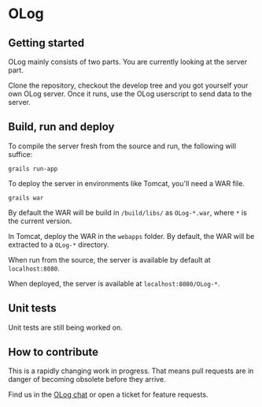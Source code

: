 OLog
====

Getting started
---------------

OLog mainly consists of two parts. You are currently looking at the server part.

Clone the repository, checkout the develop tree and you got yourself your own OLog server.
Once it runs, use the OLog userscript to send data to the server.

Build, run and deploy
---------------------

To compile the server fresh from the source and run, the following will suffice:

    grails run-app

To deploy the server in environments like Tomcat, you'll need a WAR file.

    grails war

By default the WAR will be build in `/build/libs/` as `OLog-*.war`, where `*` is the current version.

In Tomcat, deploy the WAR in the `webapps` folder. By default, the WAR will be extracted to a `OLog-*` directory.

When run from the source, the server is available by default at `localhost:8080`.

When deployed, the server is available at `localhost:8080/OLog-*`.

Unit tests
----------

Unit tests are still being worked on.

How to contribute
-----------------

This is a rapidly changing work in progress. That means pull requests are in danger of becoming obsolete before they arrive.

Find us in the [OLog chat](http://chat.stackexchange.com/rooms/30740/olog-ogame-logger-and-personal-assistant) or open a ticket for feature requests.
